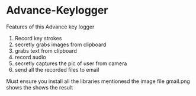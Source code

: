 # Advance-Keylogger
Features of this Advance key logger 
1. Record key strokes 
2. secretly grabs images from clipboard 
3. grabs text from clipboard 
4. record audio 
5. secretly captures the pic of user from camera 
6. send all the recorded files to email 

Must ensure you install all the libraries mentionesd
the image file gmail.png shows the shows the result 
